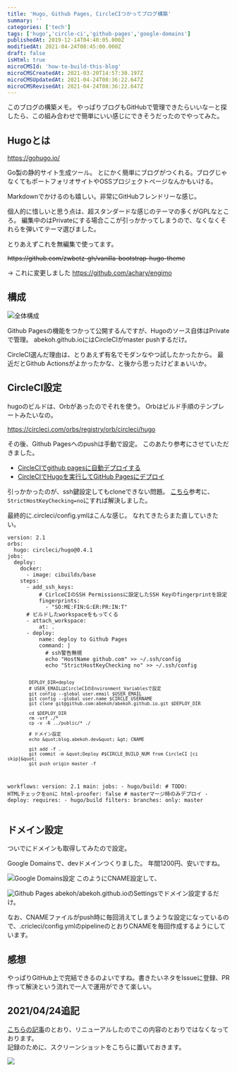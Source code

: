 ```yaml
---
title: 'Hugo, Github Pages, CircleCIつかってブログ構築'
summary: ''
categories: ['tech']
tags: ['hugo','circle-ci','github-pages','google-domains']
publishedAt: 2019-12-14T04:40:05.000Z
modifiedAt: 2021-04-24T08:45:00.000Z
draft: false
isHtml: true
microCMSId: 'how-to-build-this-blog'
microCMSCreatedAt: 2021-03-20T14:57:30.197Z
microCMSUpdatedAt: 2021-04-24T08:36:22.647Z
microCMSRevisedAt: 2021-04-24T08:36:22.647Z
---
```

<p>このブログの構築メモ。
やっぱりブログもGitHubで管理できたらいいなーと探したら、この組み合わせで簡単にいい感じにできそうだったのでやってみた。</p>
<h2 id="hugoとは">Hugoとは</h2>
<p><a href="https://gohugo.io/">https://gohugo.io/</a></p>
<p>Go製の静的サイト生成ツール。
とにかく簡単にブログがつくれる。ブログじゃなくてもポートフォリオサイトやOSSプロジェクトページなんかもいける。</p>
<p>Markdownでかけるのも嬉しい。非常にGitHubフレンドリーな感じ。</p>
<p>個人的に惜しいと思う点は、超スタンダードな感じのテーマの多くがGPLなところ。
編集中のはPrivateにする場合ここが引っかかってしまうので、なくなくそれらを弾いてテーマ選びました。</p>
<p>とりあえずこれを無編集で使ってます。</p>
<p><del>https://github.com/zwbetz-gh/vanilla-bootstrap-hugo-theme</del></p>
<p>→ これに変更しました <a href="https://github.com/achary/engimo">https://github.com/achary/engimo</a></p>
<h2 id="構成">構成</h2>
<p><img src="https://images.microcms-assets.io/assets/4f79e018736547879adf5670ebeaccc3/32dd7d4016974ffd8eda9e13cb58babe/circleci-github-hugo.png" alt="全体構成"></p>
<p>Github Pagesの機能をつかって公開するんですが、Hugoのソース自体はPrivateで管理。
abekoh.github.ioにはCircleCIがmaster pushするだけ。</p>
<p>CircleCI選んだ理由は、とりあえず有名でモダンなやつ試したかったから。
最近だとGithub Actionsがよかったかな、と後から思ったけどまぁいいか。</p>
<h2 id="circleci設定">CircleCI設定</h2>
<p>hugoのビルドは、Orbがあったのでそれを使う。
Orbはビルド手順のテンプレートみたいなの。</p>
<p><a href="https://circleci.com/orbs/registry/orb/circleci/hugo">https://circleci.com/orbs/registry/orb/circleci/hugo</a></p>
<p>その後、Github Pagesへのpushは手動で設定。
このあたり参考にさせていただきました。</p>
<ul>
<li><a href="https://qiita.com/sterashima78/items/ddb8161eb6345d9fb15b">CircleCIでgithub pagesに自動デプロイする</a></li>
<li><a href="https://t32k.me/mol/log/hugo-circleci-ghpages-2018/">CircleCIでHugoを実行してGitHub Pagesにデプロイ</a></li>
</ul>
<p>引っかかったのが、ssh鍵設定してもcloneできない問題。
<a href="https://discuss.circleci.com/t/git-clone-fails-in-circle-2-0/15211">こちら</a>参考に、<code>StrictHostKeyChecking=no</code>にすれば解決しました。</p>
<p>最終的に.circleci/config.ymlはこんな感じ。
なれてきたらまた直していきたい。</p>
<pre><code class="language-yaml">version: 2.1
orbs:
  hugo: circleci/hugo@0.4.1
jobs:
  deploy:
    docker:
      - image: cibuilds/base
    steps:
      - add_ssh_keys:
          # CirlceCIのSSH Permissionsに設定したSSH Keyのfingerprintを設定
          fingerprints:
            - &quot;SO:ME:FIN:G:ER:PR:IN:T&quot;
      # ビルドしたworkspaceをもってくる
      - attach_workspace:
          at: .
      - deploy:
          name: deploy to Github Pages
          command: |
            # ssh警告無視
            echo &quot;HostName github.com&quot; &gt;&gt; ~/.ssh/config
            echo &quot;StrictHostKeyChecking no&quot; &gt;&gt; ~/.ssh/config

            DEPLOY_DIR=deploy
            # USER_EMAILはCircleCIのEnvironment Variablesで設定
            git config --global user.email $USER_EMAIL
            git config --global user.name $CIRCLE_USERNAME
            git clone git@github.com:abekoh/abekoh.github.io.git $DEPLOY_DIR

            cd $DEPLOY_DIR
            rm -vrf ./*
            cp -v -R ../public/* ./

            # ドメイン設定
            echo &quot;blog.abekoh.dev&quot; &gt; CNAME

            git add -f .
            git commit -m &quot;Deploy #$CIRCLE_BUILD_NUM from CircleCI [ci skip]&quot;
            git push origin master -f
workflows:
  version: 2.1
  main:
    jobs:
      - hugo/build:
          # TODO: HTMLチェックをonに
          html-proofer: false
      # masterマージ時のみデプロイ
      - deploy:
          requires:
            - hugo/build
          filters:
            branches:
              only: master
</code></pre>
<h2 id="ドメイン設定">ドメイン設定</h2>
<p>ついでにドメインも取得してみたので設定。</p>
<p>Google Domainsで、devドメインつくりました。
年間1200円、安いですね。</p>
<p><img src="https://images.microcms-assets.io/assets/4f79e018736547879adf5670ebeaccc3/6d91827834544e0c827dfa96dc200674/google-domains-cname-config.png" alt="Google Domains設定">
このようにCNAME設定して、</p>
<p><img src="https://images.microcms-assets.io/assets/4f79e018736547879adf5670ebeaccc3/908fc4ae8e714c82b8ed451968e4d063/github-pages-domain-config.png" alt="Github Pages">
abekoh/abekoh.github.ioのSettingsでドメイン設定するだけ。</p>
<p>なお、CNAMEファイルがpush時に毎回消えてしまうような設定になっているので、.cricleci/config.ymlのpipelineのとおりCNAMEを毎回作成するようにしています。</p>
<h2 id="感想">感想</h2>
<p>やっぱりGitHub上で完結できるのよいですね。書きたいネタをIssueに登録、PR作って解決という流れで一人で運用ができて楽しい。</p>

<h2>2021/04/24追記</h2>
<p><a href="https://blog.abekoh.dev/posts/build-blog-with-nextjs">こちらの記事</a>のとおり、リニューアルしたのでこの内容のとおりではなくなっております。<br>
記録のために、スクリーンショットをこちらに置いておきます。
</p>
<p><img src="https://images.microcms-assets.io/assets/4f79e018736547879adf5670ebeaccc3/8768ddd0b6314a4d97da239d3c95c765/blog-with-hugo.png"/></p>
    